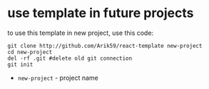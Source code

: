 # use template in future projects
to use this template in new project, use this code:
```
git clone http://github.com/Arik59/react-template new-project
cd new-project
del -rf .git #delete old git connection
git init
```
* `new-project` - project name
